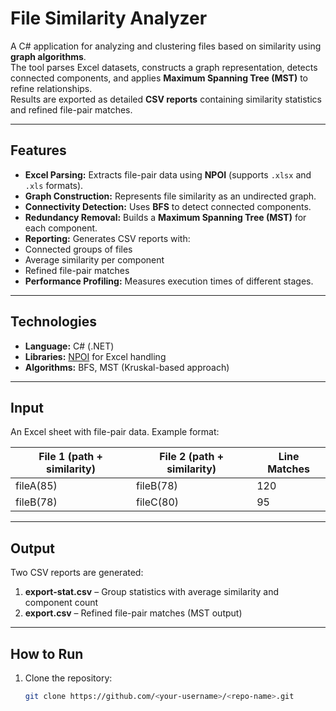 # File Similarity Analyzer

A C# application for analyzing and clustering files based on similarity using **graph algorithms**.  
The tool parses Excel datasets, constructs a graph representation, detects connected components, and applies **Maximum Spanning Tree (MST)** to refine relationships.  
Results are exported as detailed **CSV reports** containing similarity statistics and refined file-pair matches.

---

## Features
-  **Excel Parsing:** Extracts file-pair data using **NPOI** (supports `.xlsx` and `.xls` formats).  
-  **Graph Construction:** Represents file similarity as an undirected graph.  
-  **Connectivity Detection:** Uses **BFS** to detect connected components.  
-  **Redundancy Removal:** Builds a **Maximum Spanning Tree (MST)** for each component.  
-  **Reporting:** Generates CSV reports with:
  - Connected groups of files  
  - Average similarity per component  
  - Refined file-pair matches  
-  **Performance Profiling:** Measures execution times of different stages.

---

##  Technologies
- **Language:** C# (.NET)  
- **Libraries:** [NPOI](https://github.com/nissl-lab/npoi) for Excel handling  
- **Algorithms:** BFS, MST (Kruskal-based approach)

---

##  Input
An Excel sheet with file-pair data. Example format:

| File 1 (path + similarity) | File 2 (path + similarity) | Line Matches |
|-----------------------------|-----------------------------|--------------|
| fileA(85)                   | fileB(78)                   | 120          |
| fileB(78)                   | fileC(80)                   | 95           |

---

## Output
Two CSV reports are generated:
1. **export-stat.csv** – Group statistics with average similarity and component count  
2. **export.csv** – Refined file-pair matches (MST output)  

---

## How to Run
1. Clone the repository:
   ```bash
   git clone https://github.com/<your-username>/<repo-name>.git
